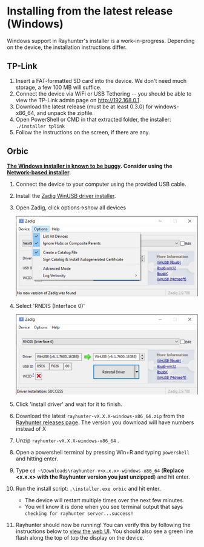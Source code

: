 # Installing from the latest release (Windows)

Windows support in Rayhunter's installer is a work-in-progress. Depending on the device, the installation instructions differ.

## TP-Link

1. Insert a FAT-formatted SD card into the device. We don't need much storage, a few 100 MB will suffice.
2. Connect the device via WiFi or USB Tethering -- you should be able to view the TP-Link admin page on <http://192.168.0.1>.
3. Download the latest release (must be at least 0.3.0) for windows-x86_64, and unpack the zipfile.
4. Open PowerShell or CMD in that extracted folder, the installer: `./installer tplink`
5. Follow the instructions on the screen, if there are any.

## Orbic

<div class=warning><strong>

[The Windows installer is known to be buggy](https://github.com/EFForg/rayhunter/issues/366). Consider using the [Network-based installer](./orbic.md#the-network-installer).

</strong></div>

1. Connect the device to your computer using the provided USB cable.
1. Install the [Zadig WinUSB driver installer](https://zadig.akeo.ie/).
1. Open Zadig, click options->show all devices 

    ![Zadig](./zadig2.png)

1. Select 'RNDIS (Interface 0)'

    ![Zadig](./zadig.png)

1. Click 'install driver' and wait for it to finish. 
2. Download the latest `rayhunter-vX.X.X-windows-x86_64.zip` from the [Rayhunter releases page](https://github.com/EFForg/rayhunter/releases). The version you download will have numbers instead of X
3. Unzip `rayhunter-vX.X.X-windows-x86_64` .
1. Open a powershell terminal by pressing Win+R and typing `powershell` and hitting enter. 
5. Type `cd ~\Downloads\rayhunter-v<x.x.x>-windows-x86_64` (**Replace <x.x.x> with the Rayhunter version you just unzipped**) and hit enter.
5. Run the install script: `.\installer.exe orbic` and hit enter.
    - The device will restart multiple times over the next few minutes.
    - You will know it is done when you see terminal output that says `checking for rayhunter server...success!`
6. Rayhunter should now be running! You can verify this by following the instructions below to [view the web UI](./using-rayhunter.md#the-web-ui). You should also see a green line flash along the top of top the display on the device.

